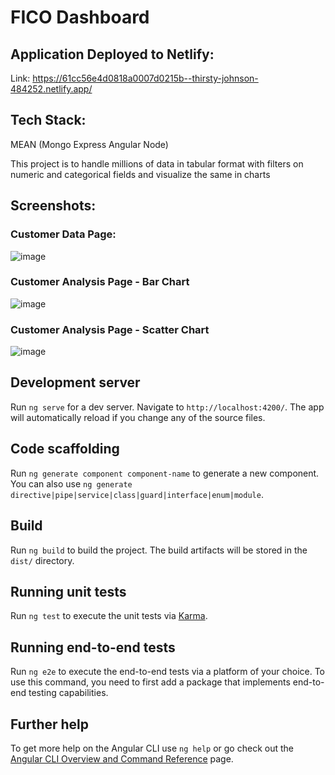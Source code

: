 # FICO Dashboard

## Application Deployed to Netlify:
Link: https://61cc56e4d0818a0007d0215b--thirsty-johnson-484252.netlify.app/

## Tech Stack:

MEAN (Mongo Express Angular Node)

This project is to handle millions of data in tabular format with filters on numeric and categorical fields and visualize the same in charts

## Screenshots:

### Customer Data Page:
![image](https://user-images.githubusercontent.com/13241573/147664194-65d34cc1-e2aa-4343-95dd-1145249edc34.png)

### Customer Analysis Page - Bar Chart
![image](https://user-images.githubusercontent.com/13241573/147664335-c253ddda-eb57-4456-ab02-790c5d03c9bf.png)

### Customer Analysis Page - Scatter Chart
![image](https://user-images.githubusercontent.com/13241573/147664505-72487a38-ee0e-409f-b919-914e071dec03.png)

## Development server

Run `ng serve` for a dev server. Navigate to `http://localhost:4200/`. The app will automatically reload if you change any of the source files.

## Code scaffolding

Run `ng generate component component-name` to generate a new component. You can also use `ng generate directive|pipe|service|class|guard|interface|enum|module`.

## Build

Run `ng build` to build the project. The build artifacts will be stored in the `dist/` directory.

## Running unit tests

Run `ng test` to execute the unit tests via [Karma](https://karma-runner.github.io).

## Running end-to-end tests

Run `ng e2e` to execute the end-to-end tests via a platform of your choice. To use this command, you need to first add a package that implements end-to-end testing capabilities.

## Further help

To get more help on the Angular CLI use `ng help` or go check out the [Angular CLI Overview and Command Reference](https://angular.io/cli) page.
